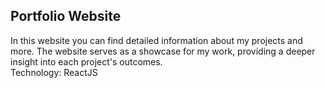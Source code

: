 ## Portfolio Website
In this website you can find detailed information about my projects and more. The website serves as a showcase for my work, providing a deeper insight into each project's outcomes.<br>
Technology: ReactJS










